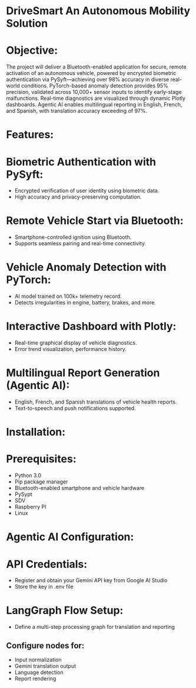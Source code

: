 # DriveSmart An Autonomous Mobility Solution

#  Objective:

The project will deliver a Bluetooth-enabled application for secure, remote activation of an autonomous vehicle, powered by encrypted biometric authentication via PySyft—achieving over 98% accuracy in diverse real-world conditions. PyTorch-based anomaly detection provides 95% precision, validated across 10,000+ sensor inputs to identify early-stage malfunctions. Real-time diagnostics are visualized through dynamic Plotly dashboards. Agentic AI enables multilingual reporting in English, French, and Spanish, with translation accuracy exceeding of 97%.

# Features:

# Biometric Authentication with PySyft:

- Encrypted verification of user identity using biometric data.
- High accuracy and privacy-preserving computation.

# Remote Vehicle Start via Bluetooth:
  
- Smartphone-controlled ignition using Bluetooth.
- Supports seamless pairing and real-time connectivity.

 # Vehicle Anomaly Detection with PyTorch:
  
- AI model trained on 100k+ telemetry record.
- Detects irregularities in engine, battery, brakes, and more.
  
# Interactive Dashboard with Plotly:

- Real-time graphical display of vehicle diagnostics.
- Error trend visualization, performance history.

 # Multilingual Report Generation (Agentic AI):
 
- English, French, and Spanish translations of vehicle health reports.
- Text-to-speech and push notifications supported.

# Installation:

# Prerequisites:

- Python 3.0
- Pip package manager
- Bluetooth-enabled smartphone and vehicle hardware
- PySypt
- SDV
- Raspberry PI
- Linux

# Agentic AI Configuration:

# API Credentials:

- Register and obtain your Gemini API key from Google AI Studio
- Store the key in .env file

# LangGraph Flow Setup:

- Define a multi-step processing graph for translation and reporting

## Configure nodes for:
- Input normalization
- Gemini translation output
- Language detection
- Report rendering





